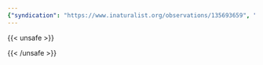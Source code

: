 ```yaml
---
{"syndication": "https://www.inaturalist.org/observations/135693659", "date": "2022-09-18T15:01:13-04:00", "taxon": {"name": "Huperzia lucidula", "common_name": "shining firmoss"}, "quality_grade": "research", "identifications_most_agree": true, "species_guess": "shining firmoss", "identifications_most_disagree": false, "captive": false, "project_ids": [], "community_taxon_id": 82407, "geojson": {"type": "Point", "coordinates": [-73.1759475, 42.6400319444]}, "owners_identification_from_vision": true, "identifications_count": 1, "obscured": false, "num_identification_agreements": 1, "num_identification_disagreements": 0, "place_guess": "Williamstown, MA 01267, USA", "photos": [{"id": 231475057, "license_code": "cc-by-nc", "original_dimensions": {"width": 1536, "height": 2048}, "url": "https://inaturalist-open-data.s3.amazonaws.com/photos/231475057/square.jpeg", "attribution": "(c) Brandon Rozek, some rights reserved (CC BY-NC)", "flags": [], "moderator_actions": [], "hidden": false}]}
---
```

{{< unsafe >}}

{{< /unsafe >}}
